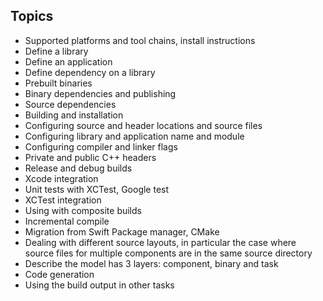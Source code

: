 ## Topics

- Supported platforms and tool chains, install instructions
- Define a library
- Define an application
- Define dependency on a library
- Prebuilt binaries
- Binary dependencies and publishing
- Source dependencies
- Building and installation
- Configuring source and header locations and source files
- Configuring library and application name and module
- Configuring compiler and linker flags
- Private and public C++ headers
- Release and debug builds
- Xcode integration
- Unit tests with XCTest, Google test
- XCTest integration
- Using with composite builds
- Incremental compile
- Migration from Swift Package manager, CMake
- Dealing with different source layouts, in particular the case where source files for multiple components are in the same source directory
- Describe the model has 3 layers: component, binary and task
- Code generation
- Using the build output in other tasks
